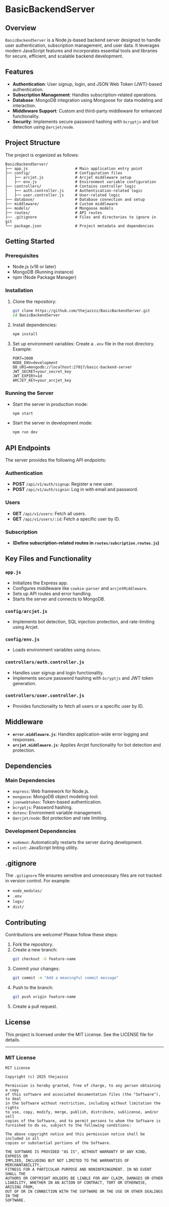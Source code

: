 # BasicBackendServer

## Overview
`BasicBackendServer` is a Node.js-based backend server designed to handle user authentication, subscription management, and user data. It leverages modern JavaScript features and incorporates essential tools and libraries for secure, efficient, and scalable backend development.

## Features
- **Authentication**: User signup, login, and JSON Web Token (JWT)-based authentication.
- **Subscription Management**: Handles subscription-related operations.
- **Database**: MongoDB integration using Mongoose for data modeling and interaction.
- **Middleware Support**: Custom and third-party middleware for enhanced functionality.
- **Security**: Implements secure password hashing with `bcryptjs` and bot detection using `@arcjet/node`.

## Project Structure
The project is organized as follows:
```
BasicBackendServer/
├── app.js                     # Main application entry point
├── config/                    # Configuration files
│   ├── arcjet.js              # Arcjet middleware setup
│   ├── env.js                 # Environment variable configuration
├── controllers/               # Contains controller logic
│   ├── auth.controller.js     # Authentication-related logic
│   ├── user.controller.js     # User-related logic
├── database/                  # Database connection and setup
├── middleware/                # Custom middleware
├── models/                    # Mongoose models
├── routes/                    # API routes
├── .gitignore                 # Files and directories to ignore in git
└── package.json               # Project metadata and dependencies
```

## Getting Started

### Prerequisites
- Node.js (v16 or later)
- MongoDB (Running instance)
- npm (Node Package Manager)

### Installation
1. Clone the repository:
   ```bash
   git clone https://github.com/thejazzzz/BasicBackendServer.git
   cd BasicBackendServer
   ```

2. Install dependencies:
   ```bash
   npm install
   ```

3. Set up environment variables:
   Create a `.env` file in the root directory. Example:
   ```
   PORT=3000
   NODE_ENV=development
   DB_URI=mongodb://localhost:27017/basic-backend-server
   JWT_SECRET=your_secret_key
   JWT_EXPIRY=1d
   ARCJET_KEY=your_arcjet_key
   ```

### Running the Server
- Start the server in production mode:
  ```bash
  npm start
  ```
- Start the server in development mode:
  ```bash
  npm run dev
  ```

## API Endpoints
The server provides the following API endpoints:

### Authentication
- **POST** `/api/v1/auth/signup`: Register a new user.
- **POST** `/api/v1/auth/signin`: Log in with email and password.

### Users
- **GET** `/api/v1/users`: Fetch all users.
- **GET** `/api/v1/users/:id`: Fetch a specific user by ID.

### Subscription
- **(Define subscription-related routes in `routes/subcription.routes.js`)**

## Key Files and Functionality

### `app.js`
- Initializes the Express app.
- Configures middleware like `cookie-parser` and `arcjetMiddleware`.
- Sets up API routes and error handling.
- Starts the server and connects to MongoDB.

### `config/arcjet.js`
- Implements bot detection, SQL injection protection, and rate-limiting using Arcjet.

### `config/env.js`
- Loads environment variables using `dotenv`.

### `controllers/auth.controller.js`
- Handles user signup and login functionality.
- Implements secure password hashing with `bcryptjs` and JWT token generation.

### `controllers/user.controller.js`
- Provides functionality to fetch all users or a specific user by ID.

## Middleware
- **`error.middleware.js`**: Handles application-wide error logging and responses.
- **`arcjet.middleware.js`**: Applies Arcjet functionality for bot detection and protection.

## Dependencies
### Main Dependencies
- `express`: Web framework for Node.js.
- `mongoose`: MongoDB object modeling tool.
- `jsonwebtoken`: Token-based authentication.
- `bcryptjs`: Password hashing.
- `dotenv`: Environment variable management.
- `@arcjet/node`: Bot protection and rate limiting.

### Development Dependencies
- `nodemon`: Automatically restarts the server during development.
- `eslint`: JavaScript linting utility.

## .gitignore
The `.gitignore` file ensures sensitive and unnecessary files are not tracked in version control. For example:
- `node_modules/`
- `.env`
- `logs/`
- `dist/`

## Contributing
Contributions are welcome! Please follow these steps:
1. Fork the repository.
2. Create a new branch:
   ```bash
   git checkout -b feature-name
   ```
3. Commit your changes:
   ```bash
   git commit -m "Add a meaningful commit message"
   ```
4. Push to the branch:
   ```bash
   git push origin feature-name
   ```
5. Create a pull request.

## License
This project is licensed under the MIT License. See the LICENSE file for details.

---

### MIT License

```
MIT License

Copyright (c) 2025 thejazzzz

Permission is hereby granted, free of charge, to any person obtaining a copy
of this software and associated documentation files (the "Software"), to deal
in the Software without restriction, including without limitation the rights
to use, copy, modify, merge, publish, distribute, sublicense, and/or sell
copies of the Software, and to permit persons to whom the Software is
furnished to do so, subject to the following conditions:

The above copyright notice and this permission notice shall be included in all
copies or substantial portions of the Software.

THE SOFTWARE IS PROVIDED "AS IS", WITHOUT WARRANTY OF ANY KIND, EXPRESS OR
IMPLIED, INCLUDING BUT NOT LIMITED TO THE WARRANTIES OF MERCHANTABILITY,
FITNESS FOR A PARTICULAR PURPOSE AND NONINFRINGEMENT. IN NO EVENT SHALL THE
AUTHORS OR COPYRIGHT HOLDERS BE LIABLE FOR ANY CLAIM, DAMAGES OR OTHER
LIABILITY, WHETHER IN AN ACTION OF CONTRACT, TORT OR OTHERWISE, ARISING FROM,
OUT OF OR IN CONNECTION WITH THE SOFTWARE OR THE USE OR OTHER DEALINGS IN THE
SOFTWARE.
```
